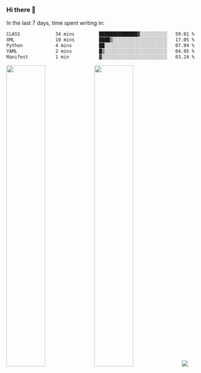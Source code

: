 ### Hi there 👋

In the last 7 days, time spent writing in:

<!--START_SECTION:waka-->

```txt
CLASS             34 mins         ██████████████▓░░░░░░░░░░   59.01 %
XML               10 mins         ████▒░░░░░░░░░░░░░░░░░░░░   17.05 %
Python            4 mins          ██░░░░░░░░░░░░░░░░░░░░░░░   07.94 %
YAML              2 mins          █▒░░░░░░░░░░░░░░░░░░░░░░░   04.95 %
Manifest          1 min           ▓░░░░░░░░░░░░░░░░░░░░░░░░   03.24 %
```

<!--END_SECTION:waka-->

<img src="https://wakatime.com/share/@jimtje/5d0c92de-08f8-4a72-8f2f-6a9693d1e318.svg" width=45% height=45%> <img src="https://wakatime.com/share/@jimtje/501498ae-bda5-4da7-a89d-b40bcdd5556d.svg" width=45% height=45%>
![](https://hit.yhype.me/github/profile?user_id=43537315)
